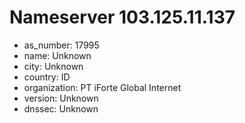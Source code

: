 # Nameserver 103.125.11.137

* as_number: 17995
* name: Unknown
* city: Unknown
* country: ID
* organization: PT iForte Global Internet
* version: Unknown
* dnssec: Unknown
